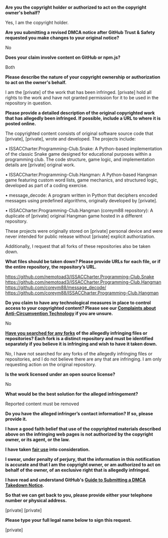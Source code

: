 **Are you the copyright holder or authorized to act on the copyright owner's behalf?**

Yes, I am the copyright holder.

**Are you submitting a revised DMCA notice after GitHub Trust & Safety requested you make changes to your original notice?**

No

**Does your claim involve content on GitHub or npm.js?**

Both

**Please describe the nature of your copyright ownership or authorization to act on the owner's behalf.**

I am the [private] of the work that has been infringed. [private] hold all rights to the work and have not granted permission for it to be used in the repository in question.

**Please provide a detailed description of the original copyrighted work that has allegedly been infringed. If possible, include a URL to where it is posted online.**

The copyrighted content consists of original software source code that [private], [private], wrote and developed. The projects include:

• ISSACCharter.Programming-Club.Snake: A Python-based implementation of the classic Snake game designed for educational purposes within a programming club. The code structure, game logic, and implementation details are [private] original work.

• ISSACCharter.Programming-Club.Hangman: A Python-based Hangman game featuring custom word lists, game mechanics, and structured logic, developed as part of a coding exercise.

• message_decode: A program written in Python that deciphers encoded messages using predefined algorithms, originally developed by [private].

• ISSACCharter.Programming-Club.Hangman (coreym88 repository): A duplicate of [private] original Hangman game hosted in a different repository.

These projects were originally stored on [private] personal device and were never intended for public release without [private] explicit authorization.

Additionally, I request that all forks of these repositories also be taken down.

**What files should be taken down? Please provide URLs for each file, or if the entire repository, the repository’s URL.**

https://github.com/nemotoad3/ISSACCharter.Programming-Club.Snake  
https://github.com/nemotoad3/ISSACCharter.Programming-Club.Hangman  
https://github.com/coreym88/message_decode/  
https://github.com/coreym88/ISSACCharter.Programming-Club.Hangman

**Do you claim to have any technological measures in place to control access to your copyrighted content? Please see our <a href="https://docs.github.com/articles/guide-to-submitting-a-dmca-takedown-notice#complaints-about-anti-circumvention-technology">Complaints about Anti-Circumvention Technology</a> if you are unsure.**

No

**<a href="https://docs.github.com/articles/dmca-takedown-policy#b-what-about-forks-or-whats-a-fork">Have you searched for any forks</a> of the allegedly infringing files or repositories? Each fork is a distinct repository and must be identified separately if you believe it is infringing and wish to have it taken down.**

No, I have not searched for any forks of the allegedly infringing files or repositories, and I do not believe there are any that are infringing. I am only requesting action on the original repository.

**Is the work licensed under an open source license?**

No

**What would be the best solution for the alleged infringement?**

Reported content must be removed

**Do you have the alleged infringer’s contact information? If so, please provide it.**

**I have a good faith belief that use of the copyrighted materials described above on the infringing web pages is not authorized by the copyright owner, or its agent, or the law.**

**I have taken <a href="https://www.lumendatabase.org/topics/22">fair use</a> into consideration.**

**I swear, under penalty of perjury, that the information in this notification is accurate and that I am the copyright owner, or am authorized to act on behalf of the owner, of an exclusive right that is allegedly infringed.**

**I have read and understand GitHub's <a href="https://docs.github.com/articles/guide-to-submitting-a-dmca-takedown-notice/">Guide to Submitting a DMCA Takedown Notice</a>.**

**So that we can get back to you, please provide either your telephone number or physical address.**

[private] [private]

**Please type your full legal name below to sign this request.**

[private]  
